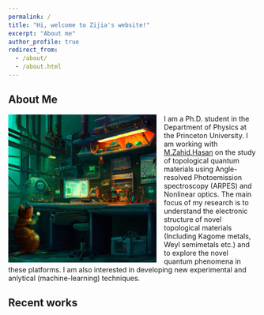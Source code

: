 ```yaml
---
permalink: /
title: "Hi, welcome to Zijia's website!"
excerpt: "About me"
author_profile: true
redirect_from: 
  - /about/
  - /about.html
---
```


## About Me

<img align="Left" src="../images/cat_in_the_lab.jpg" width="300px" style="padding-right: 15px">

I am a Ph.D. student in the Department of Physics at the Princeton University. I am working with <a href="https://phy.princeton.edu/people/m-zahid-hasan">M.Zahid.Hasan</a> on the study of topological quantum materials using Angle-resolved Photoemission spectroscopy (ARPES) and Nonlinear optics. The main focus of my research is to understand the electronic structure of novel topological materials (Including Kagome metals, Weyl semimetals etc.) and to explore the novel quantum phenomena in these platforms. I am also interested in developing new experimental and anlytical (machine-learning) techniques.



## Recent works








